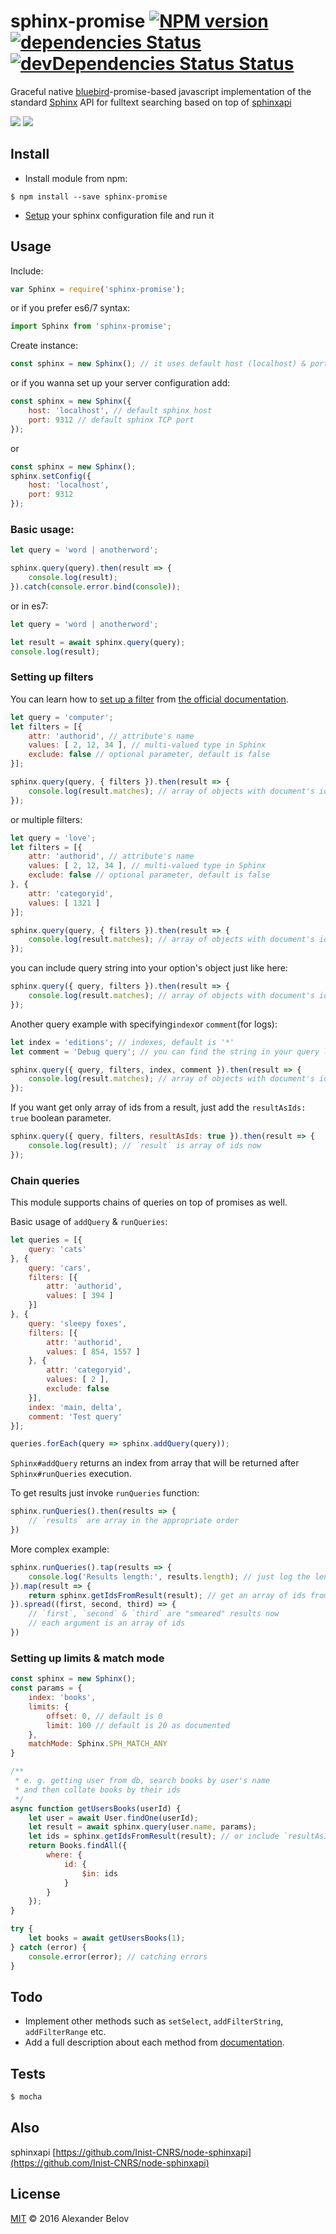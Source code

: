 # sphinx-promise [![NPM version][npm-image]][npm-url] [![dependencies Status][depstat-image]][depstat-url] [![devDependencies Status Status][deVdepstat-image]][deVdepstat-url]

Graceful native [bluebird](http://bluebirdjs.com/docs/getting-started.html)-promise-based javascript implementation of the standard [Sphinx](http://sphinxsearch.com/) API for fulltext searching based on top of [sphinxapi](https://www.npmjs.com/package/sphinxapi)

![](https://4.bp.blogspot.com/-55kzheOMWfg/VzYvr6MC4rI/AAAAAAAAAP8/fZFAnstd93cqNr7f8E7ESN9TpnmgbrWoACLcB/s1600/%25D1%2581%25D0%25BA%25D0%25B0%25D1%2587%25D0%25B0%25D0%25BD%25D0%25BD%25D1%258B%25D0%25B5%2B%25D1%2584%25D0%25B0%25D0%25B9%25D0%25BB%25D1%258B%2B%25282%2529.png)  ![](http://www.tivix.com/uploads/images/logo_1.focus-none.max-256x256_6cCD0N8.png)


## Install

* Install module from npm:
```
$ npm install --save sphinx-promise
```

* [Setup](http://sphinxsearch.com/docs/current.html#confgroup-source) your sphinx configuration file and run it

## Usage

Include:

```js
var Sphinx = require('sphinx-promise');
```
or if you prefer es6/7 syntax:

```js
import Sphinx from 'sphinx-promise';
```

Create instance:
```js
const sphinx = new Sphinx(); // it uses default host (localhost) & port (9312)
```
or if you wanna set up your server configuration add:
```js
const sphinx = new Sphinx({
	host: 'localhost', // default sphinx host
	port: 9312 // default sphinx TCP port
});
```
or
```js
const sphinx = new Sphinx();
sphinx.setConfig({
	host: 'localhost',
	port: 9312
});
```

### Basic usage:

```js
let query = 'word | anotherword';

sphinx.query(query).then(result => {
	console.log(result);
}).catch(console.error.bind(console));
```
or in es7:
```js
let query = 'word | anotherword';

let result = await sphinx.query(query);
console.log(result);
```

### Setting up filters
You can learn how to [set up a filter](http://sphinxsearch.com/docs/current.html#api-func-setfilter) from [the official documentation](http://sphinxsearch.com/docs/current.html).

```js
let query = 'computer';
let filters = [{
	attr: 'authorid', // attribute's name
	values: [ 2, 12, 34 ], // multi-valued type in Sphinx
	exclude: false // optional parameter, default is false
}];

sphinx.query(query, { filters }).then(result => {
	console.log(result.matches); // array of objects with document's ids
});
```
or multiple filters:
```js
let query = 'love';
let filters = [{
	attr: 'authorid', // attribute's name
	values: [ 2, 12, 34 ], // multi-valued type in Sphinx
	exclude: false // optional parameter, default is false
}, {
	attr: 'categoryid',
	values: [ 1321 ]
}];

sphinx.query(query, { filters }).then(result => {
	console.log(result.matches); // array of objects with document's ids
});
```
you can include query string into your option's object just like here:
```js
sphinx.query({ query, filters }).then(result => {
	console.log(result.matches); // array of objects with document's ids
});
```
Another query example with specifying`index`or `comment`(for logs):
```js
let index = 'editions'; // indexes, default is '*'
let comment = 'Debug query'; // you can find the string in your query logs

sphinx.query({ query, filters, index, comment }).then(result => {
	console.log(result.matches); // array of objects with document's ids
});
```
If you want get only array of ids from a result, just add the `resultAsIds: true` boolean parameter.
```js
sphinx.query({ query, filters, resultAsIds: true }).then(result => {
	console.log(result); // `result` is array of ids now
});
```

### Chain queries
This module supports chains of queries on top of promises as well.

Basic usage of `addQuery` & `runQueries`:
```js
let queries = [{
	query: 'cats'
}, {
	query: 'cars',
	filters: [{
	    attr: 'authorid',
	    values: [ 394 ]
	}]
}, {
	query: 'sleepy foxes',
	filters: [{
	    attr: 'authorid',
	    values: [ 854, 1557 ]
	}, {
	    attr: 'categoryid',
	    values: [ 2 ],
	    exclude: false
	}],
	index: 'main, delta',
	comment: 'Test query'
}];

queries.forEach(query => sphinx.addQuery(query));
```
`Sphinx#addQuery` returns an index from array that will be returned after `Sphinx#runQueries` execution.

To get results just invoke `runQueries` function:
```js
sphinx.runQueries().then(results => {
	// `results` are array in the appropriate order
})
```
More complex example:
```js
sphinx.runQueries().tap(results => {
	console.log('Results length:', results.length); // just log the length of result & go on
}).map(result => {
	return sphinx.getIdsFromResult(result); // get an array of ids from single result
}).spread((first, second, third) => {
	// `first`, `second` & `third` are "smeared" results now
	// each argument is an array of ids
})
```
### Setting up limits & match mode

```js
const sphinx = new Sphinx();
const params = {
    index: 'books',
	limits: {
	    offset: 0, // default is 0
	    limit: 100 // default is 20 as documented
	},
	matchMode: Sphinx.SPH_MATCH_ANY
}

/**
 * e. g. getting user from db, search books by user's name
 * and then collate books by their ids
 */
async function getUsersBooks(userId) {
    let user = await User.findOne(userId);
    let result = await sphinx.query(user.name, params);
    let ids = sphinx.getIdsFromResult(result); // or include `resultAsIds: true` in options
    return Books.findAll({
        where: {
            id: {
                $in: ids
            }
        }
    });
}

try {
    let books = await getUsersBooks(1);
} catch (error) {
    console.error(error); // catching errors
}
```

## Todo

* Implement other methods such as `setSelect`, `addFilterString`, `addFilterRange` etc.
* Add a full description about each method from [documentation](http://sphinxsearch.com/docs/current.html).

## Tests

```js
$ mocha
```

## Also

sphinxapi [https://github.com/Inist-CNRS/node-sphinxapi](https://github.com/Inist-CNRS/node-sphinxapi)


## License

[MIT](https://github.com/IPRIT/sphinx-promise/LICENCE.md) © 2016 Alexander Belov


[npm-url]: https://www.npmjs.com/package/sphinx-promise
[npm-image]: https://img.shields.io/npm/v/sphinx-promise.svg

[depstat-url]: https://david-dm.org/IPRIT/sphinx-promise
[depstat-image]: https://img.shields.io/david/IPRIT/sphinx-promise.svg

[deVdepstat-url]: https://david-dm.org/IPRIT/sphinx-promise?type=dev
[deVdepstat-image]: https://img.shields.io/david/dev/IPRIT/sphinx-promise.svg
